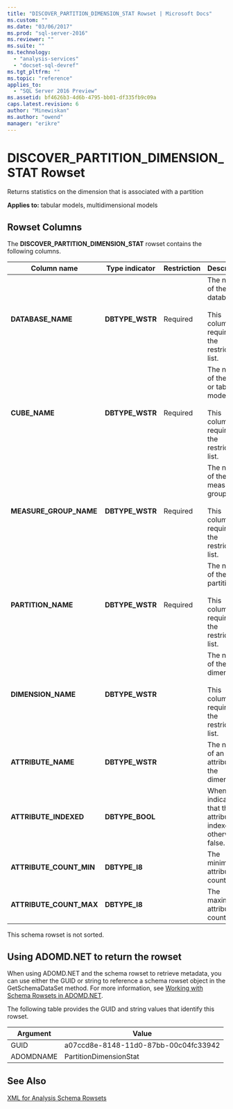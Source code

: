 ```yaml
---
title: "DISCOVER_PARTITION_DIMENSION_STAT Rowset | Microsoft Docs"
ms.custom: ""
ms.date: "03/06/2017"
ms.prod: "sql-server-2016"
ms.reviewer: ""
ms.suite: ""
ms.technology: 
  - "analysis-services"
  - "docset-sql-devref"
ms.tgt_pltfrm: ""
ms.topic: "reference"
applies_to: 
  - "SQL Server 2016 Preview"
ms.assetid: bf4626b3-4d6b-4795-bb01-df335fb9c09a
caps.latest.revision: 6
author: "Minewiskan"
ms.author: "owend"
manager: "erikre"
---
```

# DISCOVER_PARTITION_DIMENSION_STAT Rowset
  Returns statistics on the dimension that is associated with a partition  
  
 **Applies to:** tabular models, multidimensional models  
  
## Rowset Columns  
 The **DISCOVER_PARTITION_DIMENSION_STAT** rowset contains the following columns.  
  
|Column name|Type indicator|Restriction|Description|  
|-----------------|--------------------|-----------------|-----------------|  
|**DATABASE_NAME**|**DBTYPE_WSTR**|Required|The name of the database.<br /><br /> This column is required in the restriction list.|  
|**CUBE_NAME**|**DBTYPE_WSTR**|Required|The name of the cube or tabular model.<br /><br /> This column is required in the restriction list.|  
|**MEASURE_GROUP_NAME**|**DBTYPE_WSTR**|Required|The name of the measure group.<br /><br /> This column is required in the restriction list.|  
|**PARTITION_NAME**|**DBTYPE_WSTR**|Required|The name of the partition.<br /><br /> This column is required in the restriction list.|  
|**DIMENSION_NAME**|**DBTYPE_WSTR**||The name of the dimension.<br /><br /> This column is required in the restriction list.|  
|**ATTRIBUTE_NAME**|**DBTYPE_WSTR**||The name of an attribute in the dimension.|  
|**ATTRIBUTE_INDEXED**|**DBTYPE_BOOL**||When true, indicates that the attribute is indexed; otherwise false.|  
|**ATTRIBUTE_COUNT_MIN**|**DBTYPE_I8**||The minimum attribute count.|  
|**ATTRIBUTE_COUNT_MAX**|**DBTYPE_I8**||The maximum attribute count.|  
  
 This schema rowset is not sorted.  
  
## Using ADOMD.NET to return the rowset  
 When using ADOMD.NET and the schema rowset to retrieve metadata, you can use either the GUID or string to reference a schema rowset object in the GetSchemaDataSet method. For more information, see [Working with Schema Rowsets in ADOMD.NET](../../../analysis-services/multidimensional-models-adomd-net-client/retrieving-metadata-working-with-schema-rowsets.md).  
  
 The following table provides the GUID and string values that identify this rowset.  
  
|Argument|Value|  
|--------------|-----------|  
|GUID|a07ccd8e-8148-11d0-87bb-00c04fc33942|  
|ADOMDNAME|PartitionDimensionStat|  
  
## See Also  
 [XML for Analysis Schema Rowsets](../../../analysis-services/schema-rowsets/xml/xml-for-analysis-schema-rowsets.md)  
  
  